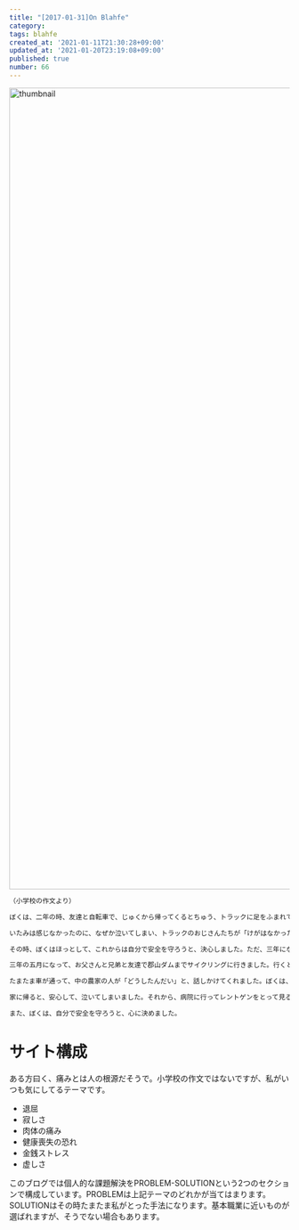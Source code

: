 ```yaml
---
title: "[2017-01-31]On Blahfe"
category: 
tags: blahfe
created_at: '2021-01-11T21:30:28+09:00'
updated_at: '2021-01-20T23:19:08+09:00'
published: true
number: 66
---
```


<img width="1440" alt="thumbnail" src="https://img.esa.io/uploads/production/attachments/16651/2021/01/11/97367/ceac1f18-223d-4c80-9197-92d933c90f44.png">

```txt
（小学校の作文より）

ぼくは、二年の時、友達と自転車で、じゅくから帰ってくるとちゅう、トラックに足をふまれてしまいました。おほりの近くの道路でトラックが来たから、よけようとした時、ころんで足を道路にだしてしまったのです。

いたみは感じなかったのに、なぜか泣いてしまい、トラックのおじさんたちが「けがはなかったかい」と心配してくれました。それでも、ぼくが泣いてるもんだから、病院に行って、レントゲンで見てもらいました。全然いじょうはなかったそうです。

その時、ぼくはほっとして、これからは自分で安全を守ろうと、決心しました。ただ、三年になってしまうと、安全を守ろうなんていう決心は、とっくに忘れてしまいました。

三年の五月になって、お父さんと兄弟と友達で郡山ダムまでサイクリングに行きました。行くときは、よかったんだけど、帰りの時、坂で足をすべらして、自転車のスポークの中につま先をはめてしまいました。その勢いで、自転車が、一回転してしまいました。

たまたま車が通って、中の農家の人が「どうしたんだい」と、話しかけてくれました。ぼくは、足の方のいたさで、話すこともできませんでした。それから、農家の人が、心配して、家までつれていってくれました。

家に帰ると、安心して、泣いてしまいました。それから、病院に行ってレントゲンをとって見ると、お医者さんがだいじょうぶといっていました。とってもよかったです。

また、ぼくは、自分で安全を守ろうと、心に決めました。
```

# サイト構成
ある方曰く、痛みとは人の根源だそうで。小学校の作文ではないですが、私がいつも気にしてるテーマです。

- 退屈
- 寂しさ
- 肉体の痛み
- 健康喪失の恐れ
- 金銭ストレス
- 虚しさ

このブログでは個人的な課題解決をPROBLEM-SOLUTIONという2つのセクションで構成しています。PROBLEMは上記テーマのどれかが当てはまります。SOLUTIONはその時たまたま私がとった手法になります。基本職業に近いものが選ばれますが、そうでない場合もあります。
